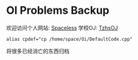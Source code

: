 # OI Problems Backup

欢迎访问个人网站: [Spaceless](http://Spaceless.me)
学校OJ: [TzhsOJ](https://oier.xyz)

```
alias cpdef="cp /home/space/Oi/DefaultCode.cpp"
```

将很多已经消亡的东西归档
